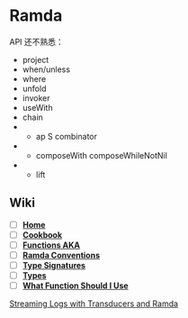 # Ramda

API 还不熟悉：

* project
* when/unless
* where
* unfold
* invoker
* useWith
* chain
* * ap S combinator
* * composeWith composeWhileNotNil
* * lift

## Wiki

* [ ] [**Home**](https://github.com/ramda/ramda/wiki)
* [ ] [**Cookbook**](https://github.com/ramda/ramda/wiki/Cookbook)
* [ ] [**Functions AKA**](https://github.com/ramda/ramda/wiki/Functions-AKA)
* [ ] [**Ramda Conventions**](https://github.com/ramda/ramda/wiki/Ramda-Conventions)
* [ ] [**Type Signatures**](https://github.com/ramda/ramda/wiki/Type-Signatures)
* [ ] [**Types**](https://github.com/ramda/ramda/wiki/Types)
* [ ] [**What Function Should I Use**](https://github.com/ramda/ramda/wiki/What-Function-Should-I-Use)

[Streaming Logs with Transducers and Ramda](http://simplectic.com/blog/2015/ramda-transducers-logs/)

